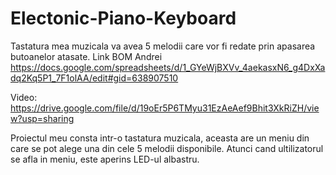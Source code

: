 # Electonic-Piano-Keyboard
Tastatura mea muzicala va avea 5 melodii care vor fi redate prin apasarea butoanelor atasate.
Link BOM Andrei https://docs.google.com/spreadsheets/d/1_GYeWjBXVv_4aekasxN6_g4DxXadq2Kq5P1_7F1olAA/edit#gid=638907510

Video:  https://drive.google.com/file/d/19oEr5P6TMyu31EzAeAef9Bhit3XkRiZH/view?usp=sharing

Proiectul meu consta intr-o tastatura muzicala, aceasta are un meniu din care se pot alege una din cele 5 melodii disponibile. Atunci cand ultilizatorul se afla in meniu, este aperins LED-ul albastru.
